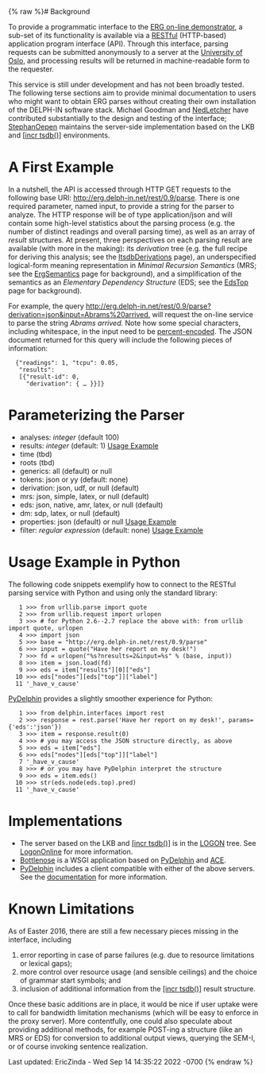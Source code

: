 {% raw %}# Background

To provide a programmatic interface to the [ERG on-line
demonstrator](http://erg.delph-in.net/), a sub-set of its functionality
is available via a
[RESTful](https://en.wikipedia.org/wiki/Representational_state_transfer)
(HTTP-based) application program interface (API). Through this
interface, parsing requests can be submitted anonymously to a server at
the [University of
Oslo](http://www.mn.uio.no/ifi/english/research/groups/ltg/), and
processing results will be returned in machine-readable form to the
requester.

This service is still under development and has not been broadly tested.
The following terse sections aim to provide minimal documentation to
users who might want to obtain ERG parses without creating their own
installation of the DELPH-IN software stack. Michael Goodman and
[NedLetcher](https://blog.inductorsoftware.com/docsproto/tools/NedLetcher) have contributed substantially to the design
and testing of the interface; [StephanOepen](https://blog.inductorsoftware.com/docsproto/tools/StephanOepen) maintains the
server-side implementation based on the LKB and [\[incr
tsdb()\]](http://www.delph-in.net/itsdb) environments.

# A First Example

In a nutshell, the API is accessed through HTTP GET requests to the
following base URI: http://erg.delph-in.net/rest/0.9/parse. There is one
required parameter, named input, to provide a string for the parser to
analyze. The HTTP response will be of type application/json and will
contain some high-level statistics about the parsing process (e.g. the
number of distinct readings and overall parsing time), as well as an
array of *result* structures. At present, three perspectives on each
parsing result are available (with more in the making): its *derivation*
tree (e.g. the full recipe for deriving this analysis; see the
[ItsdbDerivations](https://blog.inductorsoftware.com/docsproto/tools/ItsdbDerivations) page), an underspecified
logical-form meaning representation in *Minimal Recursion Semantics*
(MRS; see the [ErgSemantics](../ErgSemantics) page for background), and a
simplification of the semantics as an *Elementary Dependency Structure*
(EDS; see the [EdsTop](https://blog.inductorsoftware.com/docsproto/tools/EdsTop) page for background).

For example, the query
<http://erg.delph-in.net/rest/0.9/parse?derivation=json&input=Abrams%20arrived.>
will request the on-line service to parse the string *Abrams arrived.*
Note how some special characters, including whitespace, in the input
need to be
[percent-encoded](https://en.wikipedia.org/wiki/Percent-encoding). The
JSON document returned for this query will include the following pieces
of information:

      {"readings": 1, "tcpu": 0.05,
       "results":
       [{"result-id": 0,
         "derivation": { … }}]}

# Parameterizing the Parser

- analyses: *integer* (default 100)
- results: *integer* (default: 1) [Usage
Example](http://erg.delph-in.net/rest/0.9/parse?results=2&input=Abrams%20ate%20pizza%20with%20tuna.)
- time (tbd)
- roots (tbd)
- generics: all (default) or null
- tokens: json or yy (default: none)
- derivation: json, udf, or null (default)
- mrs: json, simple, latex, or null (default)
- eds: json, native, amr, latex, or null (default)
- dm: sdp, latex, or null (default)
- properties: json (default) or null [Usage
Example](http://erg.delph-in.net/rest/0.9/parse?properties=null&input=Abrams%20arrived.)
- filter: *regular expression* (default: none) [Usage
Example](http://erg.delph-in.net/rest/0.9/parse?filter=%5E%5B%5E_%5D.%2A_q%24%7C%5Efocus_d%24%7C%5Eparg_d%24&input=Pizza,%20Abrams%20ate.)

# Usage Example in Python

The following code snippets exemplify how to connect to the RESTful
parsing service with Python and using only the standard library:

```
   1 >>> from urllib.parse import quote
   2 >>> from urllib.request import urlopen
   3 >>> # for Python 2.6--2.7 replace the above with: from urllib import quote, urlopen
   4 >>> import json
   5 >>> base = "http://erg.delph-in.net/rest/0.9/parse"
   6 >>> input = quote("Have her report on my desk!")
   7 >>> fd = urlopen("%s?nresults=2&input=%s" % (base, input))
   8 >>> item = json.load(fd)
   9 >>> eds = item["results"][0]["eds"]
  10 >>> eds["nodes"][eds["top"]]["label"]
  11 '_have_v_cause'
```

[PyDelphin](https://blog.inductorsoftware.com/docsproto/tools/PyDelphinTop) provides a slightly smoother experience for
Python:

```
   1 >>> from delphin.interfaces import rest
   2 >>> response = rest.parse('Have her report on my desk!', params={'eds':'json'})
   3 >>> item = response.result(0)
   4 >>> # you may access the JSON structure directly, as above
   5 >>> eds = item["eds"]
   6 >>> eds["nodes"][eds["top"]]["label"]
   7 '_have_v_cause'
   8 >>> # or you may have PyDelphin interpret the structure
   9 >>> eds = item.eds()
  10 >>> str(eds.node(eds.top).pred)
  11 '_have_v_cause'
```

# Implementations

- The server based on the LKB and [\[incr
tsdb()\]](http://www.delph-in.net/itsdb) is in the [LOGON](https://blog.inductorsoftware.com/docsproto/tools/LogonTop)
tree. See [LogonOnline](https://blog.inductorsoftware.com/docsproto/tools/LogonOnline) for more information.
- [Bottlenose](https://github.com/delph-in/bottlenose) is a WSGI
application based on [PyDelphin](https://blog.inductorsoftware.com/docsproto/tools/PyDelphinTop) and [ACE](https://blog.inductorsoftware.com/docsproto/tools/AceTop).
- [PyDelphin](https://blog.inductorsoftware.com/docsproto/tools/PyDelphinTop) includes a client compatible with either of
the above servers. See the
[documentation](https://pydelphin.readthedocs.io/en/latest/api/delphin.interfaces.rest.html)
for more information.

# Known Limitations

As of Easter 2016, there are still a few necessary pieces missing in the
interface, including

1. error reporting in case of parse failures (e.g. due to resource
limitations or lexical gaps);
2. more control over resource usage (and sensible ceilings) and the
choice of grammar start symbols; and
3. inclusion of additional information from the [\[incr
tsdb()\]](http://www.delph-in.net/itsdb) result structure.

Once these basic additions are in place, it would be nice if user uptake
were to call for bandwidth limitation mechanisms (which will be easy to
enforce in the proxy server). More contentfully, one could also
speculate about providing additional methods, for example POST-ing a
structure (like an MRS or EDS) for conversion to additional output
views, querying the SEM-I, or of course invoking sentence realization.

Last updated: EricZinda - Wed Sep 14 14:35:22 2022 -0700
{% endraw %}
